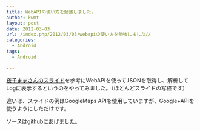 ```yaml
---
title: WebAPIの使い方を勉強しました。
author: kwmt
layout: post
date: 2012-03-03
url: /index.php/2012/03/03/webapiの使い方を勉強しました//
categories:
  - Android
tags:
  - Android

---
```

<a href="http://www.slideshare.net/yokmama/androidweb" target="_blank">夜子ままさんのスライド</a>を参考にWebAPIを使ってJSONを取得し、解析してLogに表示するというのをやってみました。（ほとんどスライドの写経です）
  
違いは、スライドの例はGoogleMaps APIを使用していますが、Google+APIを使うようにしただけです。 

ソースは<a href="https://github.com/kwmt/SampleWebAPI" target="_blank">github</a>にあげました。